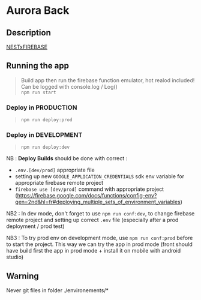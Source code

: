 # Aurora Back
## Description

[NESTxFIREBASE](https://reza-rahmati.medium.com/setup-nest-and-firebase-functions-in-a-new-project-631ba1435289)

## Running the app

> Build app then run the firebase function emulator, hot realod included!<br>Can be logged with console.log / Log()<br>
`npm run start`<br>

### Deploy in PRODUCTION
> `npm run deploy:prod`

### Deploy in DEVELOPMENT
> `npm run deploy:dev`

NB : **Deploy Builds** should be done with correct :
- `.env.[dev/prod]` appropriate file
- setting up new `GOOGLE_APPLICATION_CREDENTIALS` sdk env variable for appropriate firebase remote project
- `firebase use [dev/prod]` command with appropriate project (https://firebase.google.com/docs/functions/config-env?gen=2nd&hl=fr#deploying_multiple_sets_of_environment_variables)


NB2 : In dev mode, don't forget to use `npm run conf:dev`, to change firebase remote project and setting up correct `.env` file (especially after a prod deployment / prod test)

NB3 : To try prod env on development mode, use `npm run conf:prod` before to start the project. This way we can try the app in prod mode (front should have build first the app in prod mode + install it on mobile with android studio)

## Warning

Never git files in folder ./environements/*

